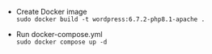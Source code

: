 - Create Docker image  
  `sudo docker build -t wordpress:6.7.2-php8.1-apache .`
  
- Run docker-compose.yml  
  `sudo docker compose up -d`
